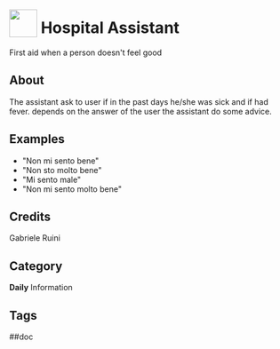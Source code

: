 # <img src="https://raw.githack.com/FortAwesome/Font-Awesome/master/svgs/solid/briefcase-medical.svg" card_color="#DD4747" width="50" height="50" style="vertical-align:bottom"/> Hospital Assistant
First aid when a person doesn't feel good

## About
The assistant ask to user if in the past days he/she was sick and if had fever. depends on the answer of the user the assistant do some advice.

## Examples
* "Non mi sento bene"
* "Non sto molto bene"
* "Mi sento male"
* "Non mi sento molto bene"

## Credits
Gabriele Ruini

## Category
**Daily**
Information

## Tags
##doc

